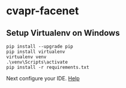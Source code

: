 # cvapr-facenet

## Setup Virtualenv on Windows
```console
pip install --upgrade pip
pip install virtualenv
virtualenv venv
.\venv\Scripts\activate
pip install -r requirements.txt
```
Next configure your IDE. [Help](https://www.jetbrains.com/help/pycharm/creating-virtual-environment.html#env-requirements)